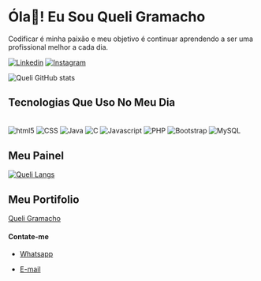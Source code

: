 # Óla👋! Eu Sou Queli Gramacho <br/>

Codificar é minha paixão e meu objetivo é continuar aprendendo a ser uma profissional melhor a cada dia.




[![Linkedin](https://img.shields.io/badge/LinkedIn-0077B5?style=for-the-badge&logo=linkedin&logoColor=white)](https://br.linkedin.com/in/queliane-oliveira-6315bb213)
[![Instagram](https://img.shields.io/badge/Instagram-E4405F?style=for-the-badge&logo=instagram&logoColor=white)](https://www.instagram.com/_quelinha/)



![Queli GitHub stats](https://github-readme-stats.vercel.app/api?username=Quelii&show_icons=true&theme=highcontrast)


## Tecnologias Que Uso No Meu Dia

<div style="display: inline_block"><br/>
<img align="center" alt="html5" src="https://img.shields.io/badge/HTML5-E34F26?style=for-the-badge&logo=html5&logoColor=white">
<img align="center" alt="CSS" src="https://img.shields.io/badge/CSS3-1572B6?style=for-the-badge&logo=css3&logoColor=white">
<img align="center" alt="Java" src="https://img.shields.io/badge/Java-ED8B00?style=for-the-badge&logo=java&logoColor=white">
<img align="center" alt="C" src="https://img.shields.io/badge/C-00599C?style=for-the-badge&logo=c&logoColor=white">
<img align="center" alt="Javascript" src="https://img.shields.io/badge/JavaScript-323330?style=for-the-badge&logo=javascript&logoColor=F7DF1E">
<img align="center" alt="PHP" src="https://img.shields.io/badge/PHP-777BB4?style=for-the-badge&logo=php&logoColor=white">
<img align="center" alt="Bootstrap" src="https://img.shields.io/badge/Bootstrap-563D7C?style=for-the-badge&logo=bootstrap&logoColor=white">
<img align="center" alt="MySQL" src="https://img.shields.io/badge/MySQL-00000F?style=for-the-badge&logo=mysql&logoColor=white">

</div>

## Meu Painel
[![Queli Langs](https://github-readme-stats.vercel.app/api/top-langs/?username=Quelii&langs_count=8)](https://github.com/anuraghazra/github-readme-stats)

## Meu Portifolio

[Queli Gramacho](https://queliane.000webhostapp.com/PortifolioWeb/)

#### Contate-me
<div aling="center">
  
- [Whatsapp](https://wa.me/message/XF4FOEZXQLTIF1)<br/>

- [E-mail](https://mail.google.com/mail/u/0/#inbox?compose=new)<br/>
  
<div/>

